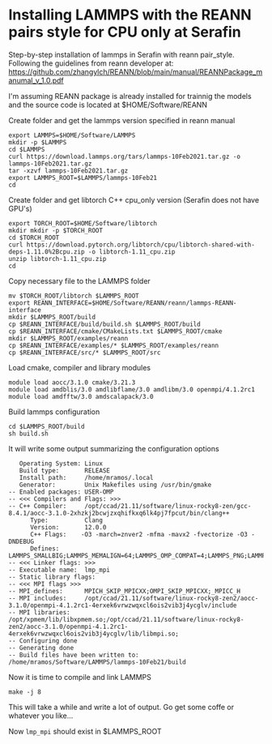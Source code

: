 # Installing LAMMPS with the REANN pairs style for CPU only at Serafin

Step-by-step installation of lammps in Serafin with reann pair_style.
Following the guidelines from reann developer at: https://github.com/zhangylch/REANN/blob/main/manual/REANNPackage_manumal_v_1.0.pdf

I'm assuming REANN package is already installed for trainnig the models and the source code is located at $HOME/Software/REANN

Create folder and get the lammps version specified in reann manual

    export LAMMPS=$HOME/Software/LAMMPS
    mkdir -p $LAMMPS
    cd $LAMMPS
    curl https://download.lammps.org/tars/lammps-10Feb2021.tar.gz -o lammps-10Feb2021.tar.gz
    tar -xzvf lammps-10Feb2021.tar.gz
    export LAMMPS_ROOT=$LAMMPS/lammps-10Feb21
    cd
    
Create folder and get libtorch C++ cpu_only version (Serafin does not have GPU's)

    export TORCH_ROOT=$HOME/Software/libtorch
    mkdir mkdir -p $TORCH_ROOT
    cd $TORCH_ROOT
    curl https://download.pytorch.org/libtorch/cpu/libtorch-shared-with-deps-1.11.0%2Bcpu.zip -o libtorch-1.11_cpu.zip
    unzip libtorch-1.11_cpu.zip
    cd
    
Copy necessary file to the LAMMPS folder

    mv $TORCH_ROOT/libtorch $LAMMPS_ROOT
    export REANN_INTERFACE=$HOME/Software/REANN/reann/lammps-REANN-interface
    mkdir $LAMMPS_ROOT/build
    cp $REANN_INTERFACE/build/build.sh $LAMMPS_ROOT/build
    cp $REANN_INTERFACE/cmake/CMakeLists.txt $LAMMPS_ROOT/cmake
    mkdir $LAMMPS_ROOT/examples/reann
    cp $REANN_INTERFACE/examples/* $LAMMPS_ROOT/examples/reann
    cp $REANN_INTERFACE/src/* $LAMMPS_ROOT/src
    
Load cmake, compiler and library modules

    module load aocc/3.1.0 cmake/3.21.3
    module load amdblis/3.0 amdlibflame/3.0 amdlibm/3.0 openmpi/4.1.2rc1
    module load amdfftw/3.0 amdscalapack/3.0
    
Build lammps configuration

    cd $LAMMPS_ROOT/build
    sh build.sh
    
It will write some output summarizing the configuration options

```-- <<< Build configuration >>>
   Operating System: Linux
   Build type:       RELEASE
   Install path:     /home/mramos/.local
   Generator:        Unix Makefiles using /usr/bin/gmake
-- Enabled packages: USER-OMP
-- <<< Compilers and Flags: >>>
-- C++ Compiler:     /opt/ccad/21.11/software/linux-rocky8-zen/gcc-8.4.1/aocc-3.1.0-2xhzkj2bcwjzxqhifkxq6lk4pj7fpcut/bin/clang++
      Type:          Clang
      Version:       12.0.0
      C++ Flags:    -O3 -march=znver2 -mfma -mavx2 -fvectorize -O3 -DNDEBUG
      Defines:       LAMMPS_SMALLBIG;LAMMPS_MEMALIGN=64;LAMMPS_OMP_COMPAT=4;LAMMPS_PNG;LAMMPS_GZIP;LMP_USER_OMP
-- <<< Linker flags: >>>
-- Executable name:  lmp_mpi
-- Static library flags:    
-- <<< MPI flags >>>
-- MPI_defines:      MPICH_SKIP_MPICXX;OMPI_SKIP_MPICXX;_MPICC_H
-- MPI includes:     /opt/ccad/21.11/software/linux-rocky8-zen2/aocc-3.1.0/openmpi-4.1.2rc1-4erxek6vrwzwqxcl6ois2vib3j4ycglv/include
-- MPI libraries:    /opt/xpmem/lib/libxpmem.so;/opt/ccad/21.11/software/linux-rocky8-zen2/aocc-3.1.0/openmpi-4.1.2rc1-4erxek6vrwzwqxcl6ois2vib3j4ycglv/lib/libmpi.so;
-- Configuring done
-- Generating done
-- Build files have been written to: /home/mramos/Software/LAMMPS/lammps-10Feb21/build
```

Now it is time to compile and link LAMMPS

    make -j 8
    
This will take a while and write a lot of output. Go get some coffe or whatever you like...

Now `lmp_mpi` should exist in $LAMMPS_ROOT



    
